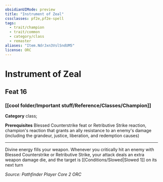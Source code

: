 ```yaml
---
obsidianUIMode: preview
title: "Instrument of Zeal"
cssclasses: pf2e,pf2e-spell
tags:
  - trait/champion
  - trait/common
  - category/class
  - remaster
aliases: "Item.NdrJxn3VslSndUM5"
license: ORC
---
```

# Instrument of Zeal
## Feat 16
### [[cool folder/Important stuff/Reference/Classes/Champion]]

**Category** class; 



**Prerequisites** Blessed Counterstrike feat or Retributive Strike reaction, champion's reaction that grants an ally resistance to an enemy's damage (including the grandeur, justice, liberation, and redemption causes)
* * *
Divine energy fills your weapon. Whenever you critically hit an enemy with Blessed Counterstrike or Retributive Strike, your attack deals an extra weapon damage die, and the target is [[Conditions/Slowed|Slowed 1]] on its next turn

*Source: Pathfinder Player Core 2*
*ORC*